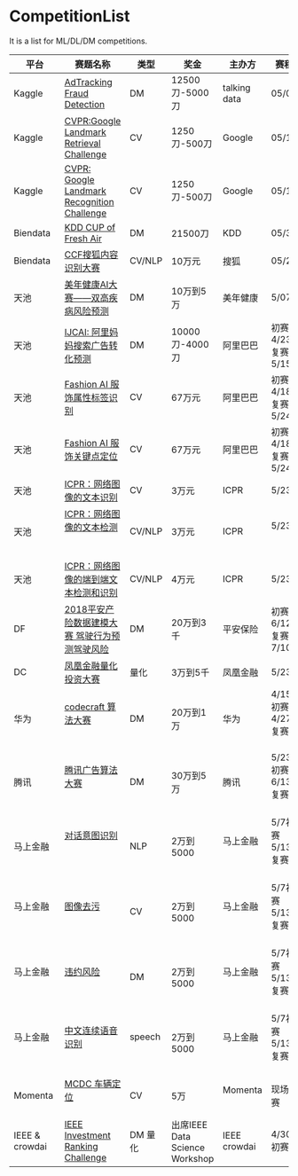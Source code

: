 # CompetitionList
It is a list for ML/DL/DM competitions. 

| 平台 | 赛题名称 | 类型 | 奖金 | 主办方 | 赛程 |
| -------- | ---------------------------------------- | ------ | ------------ | ------------ | ------------ |
| Kaggle   | [AdTracking Fraud Detection](https://www.kaggle.com/c/talkingdata-adtracking-fraud-detection)               | DM     | 12500刀-5000刀 | talking data | 05/07        |
| Kaggle   | [CVPR:Google Landmark Retrieval Challenge](https://www.kaggle.com/c/landmark-retrieval-challenge) | CV     | 1250刀-500刀   | Google       | 05/15        |
| Kaggle   | [CVPR: Google Landmark Recognition Challenge](https://www.kaggle.com/c/landmark-recognition-challenge) | CV     | 1250刀-500刀   | Google       | 05/15        |
| Biendata | [KDD CUP of Fresh Air](https://www.biendata.com/competition/kdd_2018/)                     | DM     | 21500刀       | KDD          | 05/31        |
| Biendata | [CCF搜狐内容识别大赛](https://www.biendata.com/competition/sohu2018/)                              | CV/NLP | 10万元         | 搜狐           | 05/21        |
| 天池       | [美年健康AI大赛——双高疾病风险预测](https://tianchi.aliyun.com/competition/introduction.htm?spm=5176.100066.0.0.4196d780C0Mdri&raceId=231654)                       | DM     | 10万到5万       | 美年健康         | 5/07         |
| 天池       | [IJCAI: 阿里妈妈搜索广告转化预测](https://tianchi.aliyun.com/competition/introduction.htm?spm=5176.100066.0.0.4196d780U7MpGV&raceId=231647)                      | DM     | 10000刀-4000刀 | 阿里巴巴         | 初赛4/23复赛5/15 |
| 天池       | [Fashion AI 服饰属性标签识别](https://tianchi.aliyun.com/competition/introduction.htm?spm=5176.100066.0.0.4196d780rmk5cQ&raceId=231649)                      | CV     | 67万元         | 阿里巴巴         | 初赛4/18复赛5/24 |
| 天池       |   [Fashion AI 服饰关键点定位](https://tianchi.aliyun.com/competition/introduction.htm?spm=5176.100066.0.0.4196d780Adnw8z&raceId=231648)                     | CV     | 67万元         | 阿里巴巴         | 初赛4/18复赛5/24 |
| 天池       | [ICPR：网络图像的文本识别](https://tianchi.aliyun.com/competition/introduction.htm?spm=5176.100066.0.0.4196d780ey53kD&raceId=231650)                           | CV     | 3万元          | ICPR         | 5/23         |
| 天池       | [ICPR：网络图像的文本检测](https://tianchi.aliyun.com/competition/introduction.htm?spm=5176.100066.0.0.4196d780ey53kD&raceId=231651)                           | CV/NLP | 3万元          | ICPR         | 5/23         |
| 天池       | [ICPR：网络图像的端到端文本检测和识别](https://tianchi.aliyun.com/competition/introduction.htm?spm=5176.100066.0.0.4196d780C0Mdri&raceId=231652)                     | CV/NLP | 4万元          | ICPR         | 5/23         |
| DF       | [2018平安产险数据建模大赛 驾驶行为预测驾驶风险](http://www.datafountain.cn/projects/pingan/)                | DM     | 20万到3千       | 平安保险         | 初赛6/12复赛7/10 |
| DC       | [凤凰金融量化投资大赛](http://www.dcjingsai.com/common/cmpt/%E5%87%A4%E5%87%B0%E9%87%91%E8%9E%8D%E9%87%8F%E5%8C%96%E6%8A%95%E8%B5%84%E5%A4%A7%E8%B5%9B_%E7%AB%9E%E8%B5%9B%E4%BF%A1%E6%81%AF.html)                             | 量化     | 3万到5千        | 凤凰金融         | 5/23         |
| 华为     | [codecraft 算法大赛](http://codecraft.devcloud.huaweicloud.com/home/GeneralIntro)                            | DM     | 20万到1万        | 华为         | 4/15初赛4/27复赛         |
| 腾讯     | [腾讯广告算法大赛](http://algo.tpai.qq.com/)                            | DM     | 30万到5万        | 腾讯         | 5/23初赛6/13复赛         |
| 马上金融   | [对话意图识别](https://aichallenge.msxf.com/#/subject/A/info)                            | NLP     | 2万到5000        | 马上金融         | 5/7初赛5/13复赛         |
| 马上金融    | [图像去污](https://aichallenge.msxf.com/#/subject/B/info)                             | CV     | 2万到5000        | 马上金融         | 5/7初赛5/13复赛         |
| 马上金融    | [违约风险](https://aichallenge.msxf.com/#/subject/D/info)                            | DM     | 2万到5000        | 马上金融         | 5/7初赛5/13复赛         |
| 马上金融    | [中文连续语音识别](https://aichallenge.msxf.com/#/subject/C/info)                     | speech     | 2万到5000        | 马上金融         | 5/7初赛5/13复赛         |
| Momenta   | [MCDC 车辆定位](https://mp.weixin.qq.com/s?__biz=MzI0MTcwODI2OQ==&mid=2247484179&idx=1&sn=b5456edb08a6c8f53b91fe1f9f08d2d5&chksm=e9063e91de71b7877387556a0f543070bf17d040a97103e8d9fb56a4701a9d7d870462f15ded&mpshare=1&scene=1&srcid=0327GNZjdrC4tVoP2tnhcZnJ&pass_ticket=zAokvGuDo9iAIXnbPH%2B0qnkVrb5sfaM2qyB54yTTGZJCSiS9bKj4DXKzgPfmtXID#rd)                       | CV     | 5万       | Momenta      | 现场赛       | 
| IEEE & crowdai | [IEEE Investment Ranking Challenge](https://www.crowdai.org/challenges/ieee-investment-ranking-challenge/leaderboards) | DM 量化| 出席IEEE Data Science Workshop | IEEE crowdai |4/30初赛|
